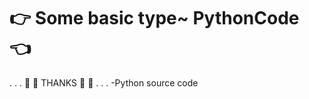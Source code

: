 # :point_right:  Some basic type~ PythonCode  :point_left:
.
.
.
:beginner: :beginner: THANKS  :beginner: :beginner: 
.
.
.
-Python source code
